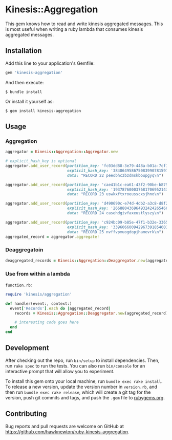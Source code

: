 # Kinesis::Aggregation

This gem knows how to read and write kinesis aggregated messages.  This is most useful when writing a ruby lambda that consumes kinesis aggregated messages.

## Installation

Add this line to your application's Gemfile:

```ruby
gem 'kinesis-aggregation'
```

And then execute:

    $ bundle install

Or install it yourself as:

    $ gem install kinesis-aggregation

## Usage

### Aggregation

```ruby
aggregator = Kinesis::Aggregation::Aggregator.new

# explicit_hash_key is optional
aggregator.add_user_record(partition_key: 'fc03dd88-3e79-448a-b01a-7cf1bd47b784',
                           explicit_hash_key: '38486495867508399078159723846051807020',
                           data: "RECORD 22 peeobhczbzdmskboupgyq\n")

aggregator.add_user_record(partition_key: 'cae41b1c-ea61-43f2-90be-b8755ebf88e2',
                           explicit_hash_key: '193787600037681706952143357071916352604',
                           data: "RECORD 23 uswkxftxroeusscxsjhno\n")

aggregator.add_user_record(partition_key: 'd490690c-e74d-4db2-a3c8-d8f2f184fd23',
                           explicit_hash_key: '266880436964932424265466916734068684439',
                           data: "RECORD 24 casehdgivfaxeustlyszy\n")

aggregator.add_user_record(partition_key: 'c924bc09-b85e-47f1-b32e-336522ee53c8',
                           explicit_hash_key: '339606600942967391854603552402021847292',
                           data: "RECORD 25 nvffvpmuogdopjhamevrk\n")
aggregated_record = aggregator.aggregate!
```

### Deaggregatoin

```ruby
deaggregated_records = Kinesis::Aggregation::Deaggregator.new(aggregated_record).deaggregate
```

### Use from within a lambda

`function.rb`:
```ruby
require 'kinesis/aggregation'

def handler(event:, context:)
  event['Records'].each do |aggregated_record|
    records = Kinesis::Aggregation::Deaggregator.new(aggregated_record).deaggregate

    # interesting code goes here
  end
end
```

## Development

After checking out the repo, run `bin/setup` to install dependencies. Then, run `rake spec` to run the tests. You can also run `bin/console` for an interactive prompt that will allow you to experiment.

To install this gem onto your local machine, run `bundle exec rake install`. To release a new version, update the version number in `version.rb`, and then run `bundle exec rake release`, which will create a git tag for the version, push git commits and tags, and push the `.gem` file to [rubygems.org](https://rubygems.org).

## Contributing

Bug reports and pull requests are welcome on GitHub at https://github.com/hawknewton/ruby-kinesis-aggregation.

